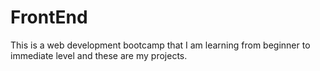 # FrontEnd
This is a web development bootcamp that I am learning from beginner to immediate level and these are my projects.
